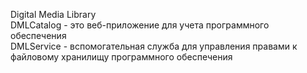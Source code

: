 Digital Media Library  
DMLCatalog - это веб-приложение для учета программного обеспечения  
DMLService - вспомогательная служба для управления правами к файловому хранилищу программного обеспечения
